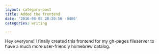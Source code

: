 ```yaml
---
layout: category-post
title: Added the frontend
date: '2016-08-05 20:20:56 -0400'
categories: writing

---
```

Hey everyone! I finally created this frontend for my gh-pages fileserver to have a much more user-friendly homebrew catalog. 